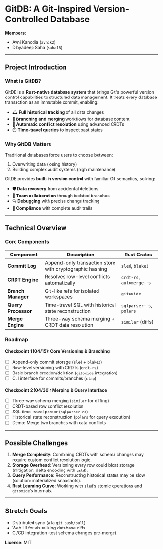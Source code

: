 # GitDB: A Git-Inspired Version-Controlled Database   
**Members**:  
- Avni Kanodia (`avnik2`)  
- Dibyadeep Saha (`saha18`)

---

## **Project Introduction**  
### What is GitDB?
GitDB is a **Rust-native database system** that brings Git's powerful version control capabilities to structured data management. It treats every database transaction as an immutable commit, enabling:

- 🕰️ **Full historical tracking** of all data changes
- 🌿 **Branching and merging** workflows for database content
- 🔄 **Automatic conflict resolution** using advanced CRDTs
- ⏱️ **Time-travel queries** to inspect past states

### Why GitDB Matters
Traditional databases force users to choose between:
1. Overwriting data (losing history)
2. Building complex audit systems (high maintenance)

GitDB provides **built-in version control** with familiar Git semantics, solving:
- 🛡️ **Data recovery** from accidental deletions
- 👥 **Team collaboration** through isolated branches
- 🔍 **Debugging** with precise change tracking
- 📜 **Compliance** with complete audit trails

---

## **Technical Overview**  

### **Core Components**  
| Component               | Description                                                                 | Rust Crates               |  
|-------------------------|-----------------------------------------------------------------------------|---------------------------|  
| **Commit Log**          | Append-only transaction store with cryptographic hashing                    | `sled`, `blake3`          |  
| **CRDT Engine**         | Resolves row-level conflicts automatically                                  | `crdt-rs`, `automerge-rs` |  
| **Branch Manager**      | Git-like refs for isolated workspaces                                       | `gitoxide`                |  
| **Query Processor**     | Time-travel SQL with historical state reconstruction                        | `sqlparser-rs`, `polars`  |  
| **Merge Engine**        | Three-way schema merging + CRDT data resolution                             | `similar` (diffs)         |  

### **Roadmap**  
#### **Checkpoint 1 (04/15): Core Versioning & Branching**  
- [ ] Append-only commit storage (`sled` + `blake3`)  
- [ ] Row-level versioning with CRDTs (`crdt-rs`)  
- [ ] Basic branch creation/deletion (`gitoxide` integration)  
- [ ] CLI interface for commits/branches (`clap`)  

#### **Checkpoint 2 (04/30): Merging & Query Interface**  
- [ ] Three-way schema merging (`similar` for diffing)  
- [ ] CRDT-based row conflict resolution  
- [ ] SQL time-travel parser (`sqlparser-rs`)  
- [ ] Historical state reconstruction (`polars` for query execution)  
- [ ] Demo: Merge two branches with data conflicts  

---

## **Possible Challenges**  
1. **Merge Complexity**: Combining CRDTs with schema changes may require custom conflict resolution logic.  
2. **Storage Overhead**: Versioning every row could bloat storage (mitigation: delta encoding with `zstd`).  
3. **Query Performance**: Reconstructing historical states may be slow (solution: materialized snapshots).  
4. **Rust Learning Curve**: Working with `sled`’s atomic operations and `gitoxide`’s internals.  

---

## **Stretch Goals**  
- Distributed sync (à la `git push/pull`)  
- Web UI for visualizing database diffs  
- CI/CD integration (test schema changes pre-merge)  

**License**: MIT
